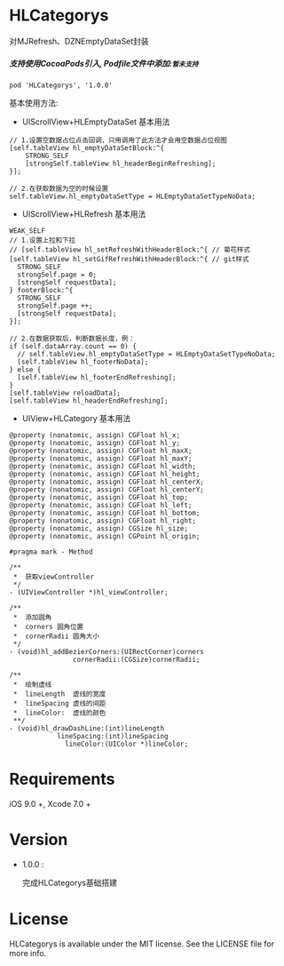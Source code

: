 # HLCategorys
对MJRefresh、DZNEmptyDataSet封装

##### 支持使用CocoaPods引入, Podfile文件中添加:`暂未支持`

``` objc
pod 'HLCategorys', '1.0.0'
```

基本使用方法:<p>

- UIScrollView+HLEmptyDataSet 基本用法
``` objc
// 1.设置空数据占位点击回调，只用调用了此方法才会用空数据占位视图
[self.tableView hl_emptyDataSetBlock:^{
    STRONG_SELF
    [strongSelf.tableView hl_headerBeginRefreshing];
}];
  
// 2.在获取数据为空的时候设置
self.tableView.hl_emptyDataSetType = HLEmptyDataSetTypeNoData;
```
  
- UIScrollView+HLRefresh 基本用法
``` objc
WEAK_SELF
// 1.设置上拉和下拉
// [self.tableView hl_setRefreshWithHeaderBlock:^{ // 菊花样式
[self.tableView hl_setGifRefreshWithHeaderBlock:^{ // git样式
  STRONG_SELF
  strongSelf.page = 0;
  [strongSelf requestData];
} footerBlock:^{
  STRONG_SELF
  strongSelf.page ++;
  [strongSelf requestData];
}];
  
// 2.在数据获取后，判断数据长度，例：
if (self.dataArray.count == 0) {
  // self.tableView.hl_emptyDataSetType = HLEmptyDataSetTypeNoData;
  [self.tableView hl_footerNoData];
} else {
  [self.tableView hl_footerEndRefreshing];
}
[self.tableView reloadData];
[self.tableView hl_headerEndRefreshing];
```
  
- UIView+HLCategory 基本用法
``` objc
@property (nonatomic, assign) CGFloat hl_x;
@property (nonatomic, assign) CGFloat hl_y;
@property (nonatomic, assign) CGFloat hl_maxX;
@property (nonatomic, assign) CGFloat hl_maxY;
@property (nonatomic, assign) CGFloat hl_width;
@property (nonatomic, assign) CGFloat hl_height;
@property (nonatomic, assign) CGFloat hl_centerX;
@property (nonatomic, assign) CGFloat hl_centerY;
@property (nonatomic, assign) CGFloat hl_top;
@property (nonatomic, assign) CGFloat hl_left;
@property (nonatomic, assign) CGFloat hl_bottom;
@property (nonatomic, assign) CGFloat hl_right;
@property (nonatomic, assign) CGSize hl_size;
@property (nonatomic, assign) CGPoint hl_origin;

#pragma mark - Method

/**
 *  获取viewController
 */
- (UIViewController *)hl_viewController;

/**
 *  添加圆角
 *  corners 圆角位置
 *  cornerRadii 圆角大小
 */
- (void)hl_addBezierCorners:(UIRectCorner)corners
                cornerRadii:(CGSize)cornerRadii;

/**
 *  绘制虚线
 *  lineLength  虚线的宽度
 *  lineSpacing 虚线的间距
 *  lineColor:  虚线的颜色
 **/
- (void)hl_drawDashLine:(int)lineLength
            lineSpacing:(int)lineSpacing
              lineColor:(UIColor *)lineColor;
```

# Requirements

iOS 9.0 +, Xcode 7.0 +

# Version

* 1.0.0 :

  完成HLCategorys基础搭建

# License
HLCategorys is available under the MIT license. See the LICENSE file for more info.
